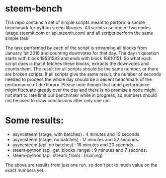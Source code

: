 steem-bench
===

This repo contains a set of simple scripts meant to perform a simple benchmark for python steem libraries. All scripts use one of two nodes (stage.steemit.com or api.steemit.com) and all scripts perform the same simple task. 

The task performed by each of the script is streaming all blocks from January 1st 2018 and counting downvotes for that day. The day in question starts with block 18581583 and ends with block 18610151. So what each script does is that it fetches these blocks, extracts the downvotes and counts them. The result for all scripts should be the same number, or there are broken scripts. If all scripts give the same result, the number of seconds needed to process the whole day should be a decent benchmark of the performance of the library. Please note though that node performance might fluctuate greatly over the day and there is no promise a node might not start to rate limit our benchmakr while in progress, so numbers should not be used to draw conclusions after only one run.


Some results:
===

* asyncsteem (stage, with batches)     :      4 minutes and 10 seconds.
* asyncsteem (stage, no batches)       :     17 minutes and 52 seconds. 
* asyncsteem (api, no batches)         :     18 minutes and 20 seconds.       
* steem-python (api, get\_blocks\_range) :      9 minutes and 7 seconds. 
* steem-python (api, stream\_from)      : (running) 

The above are results from just one run, so don't put to much value on the exact numbers yet.




